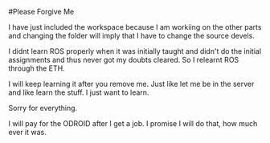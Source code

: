 #Please Forgive Me

I have just included the workspace because I am workiing on the other parts and changing the folder will imply that I have to change the source devels.

I didnt learn ROS properly when it was initially taught and didn't do the initial assignments and thus never got my doubts cleared. So I relearnt ROS through the ETH.

I will keep learning it after you remove me. Just like let me be in the server and like learn the stuff. I just want to learn. 

Sorry for everything.

I will pay for the ODROID after I get a job. I promise I will do that, how much ever it was.
